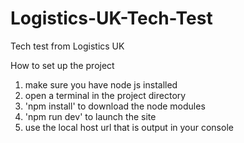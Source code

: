 # Logistics-UK-Tech-Test
Tech test from Logistics UK

How to set up the project
1. make sure you have node js installed
2. open a terminal in the project directory
3. 'npm install' to download the node modules
4. 'npm run dev' to launch the site
5. use the local host url that is output in your console
